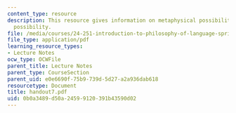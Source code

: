 ```yaml
---
content_type: resource
description: This resource gives information on metaphysical possibility and epistemic
  possibility.
file: /media/courses/24-251-introduction-to-philosophy-of-language-spring-2005/0b0a3489d50a24599120391b43590d02_handout7.pdf
file_type: application/pdf
learning_resource_types:
- Lecture Notes
ocw_type: OCWFile
parent_title: Lecture Notes
parent_type: CourseSection
parent_uid: e0e6690f-75b9-739d-5d27-a2a936dab618
resourcetype: Document
title: handout7.pdf
uid: 0b0a3489-d50a-2459-9120-391b43590d02
---
```

